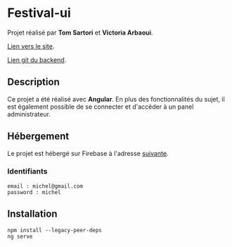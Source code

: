 # Festival-ui

Projet réalisé par **Tom Sartori** et **Victoria Arbaoui**. 

[Lien vers le site](https://festival-b90a6.firebaseapp.com). 

[Lien git du backend](https://github.com/tom-sartori/festival-srv).

## Description

Ce projet a été réalisé avec **Angular**. En plus des fonctionnalités du sujet, il est également possible de se connecter et d'accéder à un panel administrateur. 

## Hébergement

Le projet est hébergé sur Firebase à l'adresse [suivante](https://festival-b90a6.firebaseapp.com).

### Identifiants  
`email : michel@gmail.com`  
`password : michel`


## Installation

```shell
npm install --legacy-peer-deps
ng serve
```
